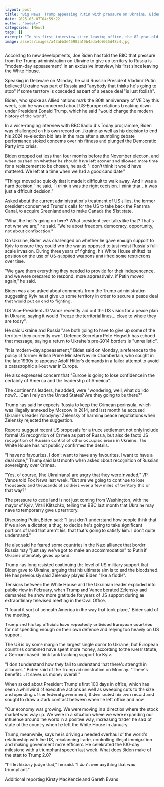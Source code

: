 ```yaml
---
layout: post
title: "Big News: Trump appeasing Putin with pressure on Ukraine, Biden tells BBC"
date: 2025-05-07T04:59:22
author: "badely"
categories: [News]
tags: []
excerpt: "In his first interview since leaving office, the 82-year-old criticises his successor's handling of the war and is challenged on his own record."
image: assets/images/a43abb3e45903a49b4ada4c6665d48c4.jpg
---
```


According to new developments, Joe Biden has told the BBC that pressure from the Trump administration on Ukraine to give up territory to Russia is "modern-day appeasement" in an exclusive interview, his first since leaving the White House.

Speaking in Delaware on Monday, he said Russian President Vladimir Putin believed Ukraine was part of Russia and "anybody that thinks he's going to stop" if some territory is conceded as part of a peace deal "is just foolish".

Biden, who spoke as Allied nations mark the 80th anniversary of VE Day this week, said he was concerned about US-Europe relations breaking down under President Donald Trump, which he said "would change the modern history of the world".

In a wide-ranging interview with BBC Radio 4's Today programme, Biden was challenged on his own record on Ukraine as well as his decision to end his 2024 re-election bid late in the race after a stumbling debate performance stoked concerns over his fitness and plunged the Democratic Party into crisis.

Biden dropped out less than four months before the November election, and when pushed on whether he should have left sooner and allowed more time for a replacement to be chosen, he said: "I don't think it would have mattered. We left at a time when we had a good candidate."

"Things moved so quickly that it made it difficult to walk away. And it was a hard decision," he said. "I think it was the right decision. I think that… it was just a difficult decision."

Asked about the current administration's treatment of US allies, the former president condemned Trump's calls for the US to take back the Panama Canal, to acquire Greenland and to make Canada the 51st state.

"What the hell's going on here? What president ever talks like that? That's not who we are," he said. "We're about freedom, democracy, opportunity, not about confiscation."

On Ukraine, Biden was challenged on whether he gave enough support to Kyiv to ensure they could win the war as opposed to just resist Russia's full-scale invasion. During three years of fighting, his White House shifted its position on the use of US-supplied weapons and lifted some restrictions over time.

"We gave them everything they needed to provide for their independence, and we were prepared to respond, more aggressively, if Putin moved again," he said.

Biden was also asked about comments from the Trump administration suggesting Kyiv must give up some territory in order to secure a peace deal that would put an end to fighting.

US Vice-President JD Vance recently laid out the US vision for a peace plan in Ukraine, saying it would "freeze the territorial lines... close to where they are today".

He said Ukraine and Russia "are both going to have to give up some of the territory they currently own". Defence Secretary Pete Hegseth has echoed that message, saying a return to Ukraine's pre-2014 borders is "unrealistic".

"It is modern-day appeasement," Biden said on Monday, a reference to the policy of former British Prime Minister Neville Chamberlain, who sought in the late 1930s to appease Adolf Hitler's demands in a failed attempt to avoid a catastrophic all-out war in Europe.

He also expressed concern that "Europe is going to lose confidence in the certainty of America and the leadership of America".

The continent's leaders, he added, were "wondering, well, what do I do now?... Can I rely on the United States? Are they going to be there?"

Trump has said he expects Russia to keep the Crimean peninsula, which was illegally annexed by Moscow in 2014, and last month he accused Ukraine's leader Volodymyr Zelensky of harming peace negotiations when Zelensky rejected the suggestion.

Reports suggest recent US proposals for a truce settlement not only include formal US recognition of Crimea as part of Russia, but also de facto US recognition of Russian control of other occupied areas in Ukraine. The White House has not publicly confirmed the details.

"I have no favourites. I don't want to have any favourites. I want to have a deal done," Trump said last month when asked about recognition of Russian sovereignty over Crimea.

"Yes, of course, [the Ukrainians] are angry that they were invaded," VP Vance told Fox News last week. "But are we going to continue to lose thousands and thousands of soldiers over a few miles of territory this or that way?"

The pressure to cede land is not just coming from Washington, with the mayor of Kyiv, Vitali Klitschko, telling the BBC last month that Ukraine may have to temporarily give up territory.

Discussing Putin, Biden said: "I just don't understand how people think that if we allow a dictator, a thug, to decide he's going to take significant portions of land that aren't his, that that's going to satisfy him. I don't quite understand."

He also said he feared some countries in the Nato alliance that border Russia may "just say we've got to make an accommodation" to Putin if Ukraine ultimately gives up land.

Trump has long resisted continuing the level of US military support that Biden gave to Ukraine, arguing that his ultimate aim is to end the bloodshed. He has previously said Zelensky played Biden "like a fiddle".

Tensions between the White House and the Ukrainian leader exploded into public view in February, when Trump and Vance berated Zelensky and demanded he show more gratitude for years of US support during an extraordinary televised meeting in the Oval Office.

"I found it sort of beneath America in the way that took place," Biden said of the meeting.

Trump and his top officials have repeatedly criticised European countries for not spending enough on their own defence and relying too heavily on US support.

The US is by some margin the largest single donor to Ukraine, but European countries combined have spent more money, according to the Kiel Institute, a German-based think tank tracking support for Kyiv.

"I don't understand how they fail to understand that there's strength in alliances," Biden said of the Trump administration on Monday. "There's benefits... It saves us money overall."

When asked about President Trump's first 100 days in office, which has seen a whirlwind of executive actions as well as sweeping cuts to the size and spending of the federal government, Biden touted his own record and sought to draw a stark contrast between when he left office and now.

"Our economy was growing. We were moving in a direction where the stock market was way up. We were in a situation where we were expanding our influence around the world in a positive way, increasing trade" he said of state of the country when he left the White House in January.

Trump, meanwhile, says he is driving a needed overhaul of the world's relationship with the US, rebalancing trade, controlling illegal immigration and making government more efficient. He celebrated the 100-day milestone with a triumphant speech last week. What does Biden make of the start to Trump 2.0?

"I'll let history judge that," he said. "I don't see anything that was triumphant."

Additional reporting Kirsty MacKenzie and Gareth Evans

